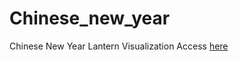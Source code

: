 # Chinese_new_year
Chinese New Year Lantern Visualization
Access [here](https://weisichen1995.github.io/Chinese_new_year/)
